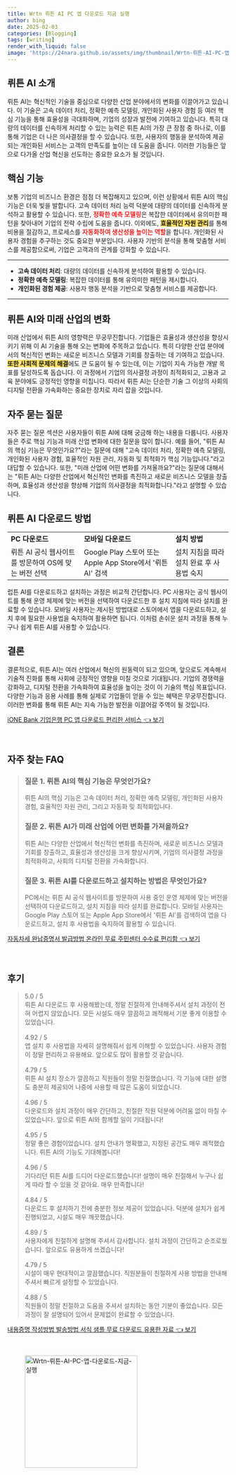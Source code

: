 ```yaml
---
title: Wrtn 뤼튼 AI PC 앱 다운로드 지금 실행
author: bing
date: 2025-02-03
categories: [Blogging]
tags: [writing]
render_with_liquid: false
image: 'https://24nara.github.io/assets/img/thumbnail/Wrtn-뤼튼-AI-PC-앱-다운로드-지금-실행.webp'
---
```



<h2 id='뤼튼_AI_소개'>뤼튼 AI 소개</h2>

<p>뤼튼 AI는 혁신적인 기술을 중심으로 다양한 산업 분야에서의 변화를 이끌어가고 있습니다. 이 기술은 고속 데이터 처리, 정확한 예측 모델링, 개인화된 사용자 경험 등 여러 핵심 기능을 통해 효율성을 극대화하며, 기업의 성장과 발전에 기여하고 있습니다. 특히 대량의 데이터를 신속하게 처리할 수 있는 능력은 뤼튼 AI의 가장 큰 장점 중 하나로, 이를 통해 기업은 더 나은 의사결정을 할 수 있습니다. 또한, 사용자의 행동을 분석하여 제공되는 개인화된 서비스는 고객의 만족도를 높이는 데 도움을 줍니다. 이러한 기능들은 앞으로 다가올 산업 혁신을 선도하는 중요한 요소가 될 것입니다.</p>

<h2 id='핵심_기능'>핵심 기능</h2>

<p>보통 기업의 비즈니스 환경은 점점 더 복잡해지고 있으며, 이런 상황에서 뤼튼 AI의 핵심 기능은 더욱 빛을 발합니다. 고속 데이터 처리 능력 덕분에 대량의 데이터를 신속하게 분석하고 활용할 수 있습니다. 또한, <b><span style="color: #ee2323;">정확한 예측 모델링</span></b>은 복잡한 데이터에서 유의미한 패턴을 찾아내어 기업의 전략 수립에 도움을 줍니다. 이외에도, <b><span style="background-color: #ffe066;">효율적인 자원 관리</span></b>를 통해 비용을 절감하고, 프로세스를 <b><span style="color: #ee2323;">자동화하여 생산성을 높이는 역할</span></b>을 합니다. 개인화된 사용자 경험을 추구하는 것도 중요한 부분입니다. 사용자 기반의 분석을 통해 맞춤형 서비스를 제공함으로써, 기업은 고객과의 관계를 강화할 수 있습니다.</p>

<hr />

<ul>
    <li><b>고속 데이터 처리</b>: 대량의 데이터를 신속하게 분석하여 활용할 수 있습니다.</li>
    <li><b>정확한 예측 모델링</b>: 복잡한 데이터를 통해 유의미한 패턴을 제시합니다.</li>
    <li><b>개인화된 경험 제공</b>: 사용자 행동 분석을 기반으로 맞춤형 서비스를 제공합니다.</li>
</ul>

<hr />

<h2 id='미래_산업의_변화'>뤼튼 AI와 미래 산업의 변화</h2>

<p>미래 산업에서 뤼튼 AI의 영향력은 무궁무진합니다. 기업들은 효율성과 생산성을 향상시키기 위해 이 AI 기술을 통해 오는 변화에 주목하고 있습니다. 특히 다양한 산업 분야에서의 혁신적인 변화는 새로운 비즈니스 모델과 기회를 창출하는 데 기여하고 있습니다. <b><span style="background-color: #ffe066;">또한 사회적 문제의 해결</span></b>에도 큰 도움이 될 수 있는데, 이는 기업이 지속 가능한 개발 목표를 달성하도록 돕습니다. 이 과정에서 기업의 의사결정 과정이 최적화되고, 고용과 교육 분야에도 긍정적인 영향을 미칩니다. 따라서 뤼튼 AI는 단순한 기술 그 이상의 사회의 디지털 전환을 가속화하는 중요한 장치로 자리 잡을 것입니다.</p>

<h2 id='자주_묻는_질문'>자주 묻는 질문</h2>

<p>자주 묻는 질문 섹션은 사용자들이 뤼튼 AI에 대해 궁금해 하는 내용을 다룹니다. 사용자들은 주로 핵심 기능과 미래 산업 변화에 대한 질문을 많이 합니다. 예를 들어, "뤼튼 AI의 핵심 기능은 무엇인가요?"라는 질문에 대해 "고속 데이터 처리, 정확한 예측 모델링, 개인화된 사용자 경험, 효율적인 자원 관리, 자동화 및 최적화가 핵심 기능입니다."라고 대답할 수 있습니다. 또한, "미래 산업에 어떤 변화를 가져올까요?"라는 질문에 대해서는 "뤼튼 AI는 다양한 산업에서 혁신적인 변화를 촉진하고 새로운 비즈니스 모델을 창출하며, 효율성과 생산성을 향상해 기업의 의사결정을 최적화합니다."라고 설명할 수 있습니다.</p>

<h2 id='다운로드_방법'>뤼튼 AI 다운로드 방법</h2>

<table>
    <tr>
        <td><b>PC 다운로드</b></td>
        <td><b>모바일 다운로드</b></td>
        <td><b>설치 방법</b></td>
    </tr>
    <tr>
        <td>뤼튼 AI 공식 웹사이트를 방문하여 OS에 맞는 버전 선택</td>
        <td>Google Play 스토어 또는 Apple App Store에서 '뤼튼 AI' 검색</td>
        <td>설치 지침을 따라 설치 완료 후 사용법 숙지</td>
    </tr>
</table>

<p>럽튼 AI를 다운로드하고 설치하는 과정은 비교적 간단합니다. PC 사용자는 공식 웹사이트를 통해 운영 체제에 맞는 버전을 선택하여 다운로드한 후 설치 지침에 따라 설치를 완료할 수 있습니다. 모바일 사용자는 제시된 방법대로 스토어에서 앱을 다운로드하고, 설치 후에 필요한 사용법을 숙지하여 활용하면 됩니다. 이처럼 손쉬운 설치 과정을 통해 누구나 쉽게 뤼튼 AI를 사용할 수 있습니다.</p>

<h2 id='결론'>결론</h2>

<p>결론적으로, 뤼튼 AI는 여러 산업에서 혁신의 원동력이 되고 있으며, 앞으로도 계속해서 기술적 진화를 통해 사회에 긍정적인 영향을 미칠 것으로 기대됩니다. 기업의 경쟁력을 강화하고, 디지털 전환을 가속화하여 효율성을 높이는 것이 이 기술의 핵심 목표입니다. 다양한 기능과 응용 사례를 통해 실제로 기업들이 얻을 수 있는 혜택은 무궁무진합니다. 이러한 변화를 통해 뤼튼 AI는 지속 가능한 발전을 이끌어갈 주역이 될 것입니다.</p>


<p><a class="click-button" title="iONE Bank 기업은행 PC 앱 다운로드 편리한 서비스" href="https://24nara.github.io/posts/iONE-Bank-%EA%B8%B0%EC%97%85%EC%9D%80%ED%96%89-PC-%EC%95%B1-%EB%8B%A4%EC%9A%B4%EB%A1%9C%EB%93%9C-%ED%8E%B8%EB%A6%AC%ED%95%9C-%EC%84%9C%EB%B9%84%EC%8A%A4/" rel="dofollow">iONE Bank 기업은행 PC 앱 다운로드 편리한 서비스 👈 보기</a></p><br>
<h2 id='자주_찾는_FAQ'>자주 찾는 FAQ</h2>
<div itemscope="" itemtype="https://schema.org/FAQPage">
<blockquote>
<div itemscope="" itemprop="mainEntity" itemtype="https://schema.org/Question">
<h3 itemprop="name">질문 1. 뤼튼 AI의 핵심 기능은 무엇인가요?</h3>
<div itemscope="" itemprop="acceptedAnswer" itemtype="https://schema.org/Answer">
<span itemprop="text">
<p>뤼튼 AI의 핵심 기능은 고속 데이터 처리, 정확한 예측 모델링, 개인화된 사용자 경험, 효율적인 자원 관리, 그리고 자동화 및 최적화입니다.</p>
</span>
</div>
</div>
<div itemscope="" itemprop="mainEntity" itemtype="https://schema.org/Question">
<h3 itemprop="name">질문 2. 뤼튼 AI가 미래 산업에 어떤 변화를 가져올까요?</h3>
<div itemscope="" itemprop="acceptedAnswer" itemtype="https://schema.org/Answer">
<span itemprop="text">
<p>뤼튼 AI는 다양한 산업에서 혁신적인 변화를 촉진하며, 새로운 비즈니스 모델과 기회를 창출하고, 효율성과 생산성을 크게 향상시키며, 기업의 의사결정 과정을 최적화하고, 사회의 디지털 전환을 가속화합니다.</p>
</span>
</div>
</div>
<div itemscope="" itemprop="mainEntity" itemtype="https://schema.org/Question">
<h3 itemprop="name">질문 3. 뤼튼 AI를 다운로드하고 설치하는 방법은 무엇인가요?</h3>
<div itemscope="" itemprop="acceptedAnswer" itemtype="https://schema.org/Answer">
<span itemprop="text">
<p>PC에서는 뤼튼 AI 공식 웹사이트를 방문하여 사용 중인 운영 체제에 맞는 버전을 선택하여 다운로드하고, 설치 지침을 따라 설치를 완료합니다. 모바일 사용자는 Google Play 스토어 또는 Apple App Store에서 '뤼튼 AI'를 검색하여 앱을 다운로드하고, 설치 후 사용법을 숙지하여 활용할 수 있습니다.</p>
</span>
</div>
</div>
</blockquote>
</div>
<p><a class="click-button" title="자동차세 완납증명서 발급방법 온라인 무료 주민센터 수수료 편리함" href="https://24nara.github.io/posts/%EC%9E%90%EB%8F%99%EC%B0%A8%EC%84%B8-%EC%99%84%EB%82%A9%EC%A6%9D%EB%AA%85%EC%84%9C-%EB%B0%9C%EA%B8%89%EB%B0%A9%EB%B2%95-%EC%98%A8%EB%9D%BC%EC%9D%B8-%EB%AC%B4%EB%A3%8C-%EC%A3%BC%EB%AF%BC%EC%84%BC%ED%84%B0-%EC%88%98%EC%88%98%EB%A3%8C-%ED%8E%B8%EB%A6%AC%ED%95%A8/" rel="dofollow">자동차세 완납증명서 발급방법 온라인 무료 주민센터 수수료 편리함 👈 보기</a></p><br>
<h2 id='후기'>후기</h2>
<div itemscope itemtype="https://schema.org/Product">
  <blockquote>
  <div itemprop="review" itemscope itemtype="https://schema.org/Review">
      <div itemprop="reviewRating" itemscope itemtype="https://schema.org/Rating"> <span itemprop="ratingValue">5.0</span> / <span itemprop="bestRating">5</span> </div>
      <span itemprop="reviewBody">뤼튼 AI 다운로드 후 사용해봤는데, 정말 친절하게 안내해주셔서 설치 과정이 전혀 어렵지 않았습니다. 모든 시설도 매우 깔끔하고 쾌적해서 기분 좋게 이용할 수 있었습니다.</span>
  </div>
  <br>
  <div itemprop="review" itemscope itemtype="https://schema.org/Review">
      <div itemprop="reviewRating" itemscope itemtype="https://schema.org/Rating"> <span itemprop="ratingValue">4.92</span> / <span itemprop="bestRating">5</span> </div>
      <span itemprop="reviewBody">앱 설치 후 사용법을 자세히 설명해줘서 쉽게 이해할 수 있었습니다. 사용자 경험이 정말 편리하고 유용해요. 앞으로도 많이 활용할 것 같습니다.</span>
  </div>
  <br>
  <div itemprop="review" itemscope itemtype="https://schema.org/Review">
      <div itemprop="reviewRating" itemscope itemtype="https://schema.org/Rating"> <span itemprop="ratingValue">4.79</span> / <span itemprop="bestRating">5</span> </div>
      <span itemprop="reviewBody">뤼튼 AI 설치 장소가 깔끔하고 직원들이 정말 친절했습니다. 각 기능에 대한 설명도 충분히 제공되어 나중에 사용할 때 많은 도움이 되었습니다.</span>
  </div>
  <br>
  <div itemprop="review" itemscope itemtype="https://schema.org/Review">
      <div itemprop="reviewRating" itemscope itemtype="https://schema.org/Rating"> <span itemprop="ratingValue">4.96</span> / <span itemprop="bestRating">5</span> </div>
      <span itemprop="reviewBody">다운로드와 설치 과정이 매우 간단하고, 친절한 직원 덕분에 어려움 없이 마칠 수 있었습니다. 앞으로 뤼튼 AI와 함께할 일이 기대됩니다!</span>
  </div>
  <br>
  <div itemprop="review" itemscope itemtype="https://schema.org/Review">
      <div itemprop="reviewRating" itemscope itemtype="https://schema.org/Rating"> <span itemprop="ratingValue">4.95</span> / <span itemprop="bestRating">5</span> </div>
      <span itemprop="reviewBody">정말 좋은 경험이었습니다. 설치 안내가 명확했고, 지정된 공간도 매우 쾌적했습니다. 뤼튼 AI의 기능도 기대해봅니다!</span>
  </div>
  <br>
  <div itemprop="review" itemscope itemtype="https://schema.org/Review">
      <div itemprop="reviewRating" itemscope itemtype="https://schema.org/Rating"> <span itemprop="ratingValue">4.96</span> / <span itemprop="bestRating">5</span> </div>
      <span itemprop="reviewBody">기다리던 뤼튼 AI를 드디어 다운로드했습니다! 설명이 매우 친절해서 누구나 쉽게 따라 할 수 있을 것 같아요. 매우 만족합니다!</span>
  </div>
  <br>
  <div itemprop="review" itemscope itemtype="https://schema.org/Review">
      <div itemprop="reviewRating" itemscope itemtype="https://schema.org/Rating"> <span itemprop="ratingValue">4.84</span> / <span itemprop="bestRating">5</span> </div>
      <span itemprop="reviewBody">다운로드 후 설치하기 전에 충분한 정보 제공이 있었습니다. 덕분에 설치가 쉽게 진행되었고, 시설도 매우 깨끗했습니다.</span>
  </div>
  <br>
  <div itemprop="review" itemscope itemtype="https://schema.org/Review">
      <div itemprop="reviewRating" itemscope itemtype="https://schema.org/Rating"> <span itemprop="ratingValue">4.89</span> / <span itemprop="bestRating">5</span> </div>
      <span itemprop="reviewBody">사용자에게 친절하게 설명해 주셔서 감사합니다. 설치 과정이 간단하고 순조로웠습니다. 앞으로도 유용하게 쓰겠습니다!</span>
  </div>
  <br>
  <div itemprop="review" itemscope itemtype="https://schema.org/Review">
      <div itemprop="reviewRating" itemscope itemtype="https://schema.org/Rating"> <span itemprop="ratingValue">4.79</span> / <span itemprop="bestRating">5</span> </div>
      <span itemprop="reviewBody">시설이 매우 현대적이고 깔끔했습니다. 직원분들이 친절하게 사용 방법을 안내해 주셔서 빠르게 설정할 수 있었습니다.</span>
  </div>
  <br>
  <div itemprop="review" itemscope itemtype="https://schema.org/Review">
      <div itemprop="reviewRating" itemscope itemtype="https://schema.org/Rating"> <span itemprop="ratingValue">4.88</span> / <span itemprop="bestRating">5</span> </div>
      <span itemprop="reviewBody">직원들이 정말 친절하고 도움을 주셔서 설치하는 동안 기분이 좋았습니다. 모든 과정이 잘 설명되어 있어서 문제없이 완료할 수 있었습니다.</span>
  </div>
  </blockquote>
</div>
<p><a class="click-button" title="내용증명 작성방법 발송방법 서식 샘플 무료 다운로드 유용한 자료" href="https://24nara.github.io/posts/%EB%82%B4%EC%9A%A9%EC%A6%9D%EB%AA%85-%EC%9E%91%EC%84%B1%EB%B0%A9%EB%B2%95-%EB%B0%9C%EC%86%A1%EB%B0%A9%EB%B2%95-%EC%84%9C%EC%8B%9D-%EC%83%98%ED%94%8C-%EB%AC%B4%EB%A3%8C-%EB%8B%A4%EC%9A%B4%EB%A1%9C%EB%93%9C-%EC%9C%A0%EC%9A%A9%ED%95%9C-%EC%9E%90%EB%A3%8C/" rel="dofollow">내용증명 작성방법 발송방법 서식 샘플 무료 다운로드 유용한 자료 👈 보기</a></p><br>
<figure class="image"><img src="https://24nara.github.io/assets/img/thumbnail/Wrtn-뤼튼-AI-PC-앱-다운로드-지금-실행.webp" alt="Wrtn-뤼튼-AI-PC-앱-다운로드-지금-실행" width="256" height="256"></figure>